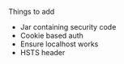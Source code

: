 Things to add

* Jar containing security code
* Cookie based auth
* Ensure localhost works
* HSTS header 
